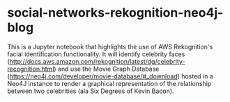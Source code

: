 # social-networks-rekognition-neo4j-blog
This is a Jupyter notebook that highlights the use of AWS Rekognition's facial identification functionality.  It will identify celebrity faces (http://docs.aws.amazon.com/rekognition/latest/dg/celebrity-recognition.html) and use the Movie Graph Database (https://neo4j.com/developer/movie-database/#_download) hosted in a Neo4J instance to render a graphical representation of the relationship between two celebrities (ala Six Degrees of Kevin Bacon).



